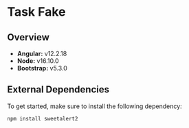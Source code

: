 # Task Fake

## Overview

- **Angular:** v12.2.18
- **Node:** v16.10.0
- **Bootstrap:** v5.3.0

## External Dependencies

To get started, make sure to install the following dependency:

```bash
npm install sweetalert2
